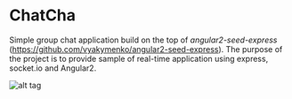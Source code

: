 # ChatCha

Simple group chat application build on the top of <i>angular2-seed-express</i>  (https://github.com/vyakymenko/angular2-seed-express).
The purpose of the project is to provide sample of real-time application using express, socket.io and Angular2.

![alt tag](https://s15.postimg.org/5wy62ls0r/Chat_Cha.png "Description goes here")
